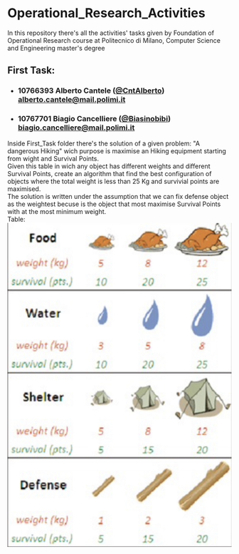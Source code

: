 # Operational_Research_Activities
In this repository there's all the activities' tasks given by Foundation of Operational Research course at Politecnico di Milano, Computer Science and Engineering master's degree


## First Task:
- ### 10766393    Alberto Cantele ([@CntAlberto](https://github.com/CntAlberto))<br>alberto.cantele@mail.polimi.it
- ### 10767701    Biagio Cancelliere ([@Biasinobibi](https://github.com/Biasinobibi))<br>biagio.cancelliere@mail.polimi.it
Inside First_Task folder there's the solution of a given problem: "A dangerous Hiking" wich purpose is maximise an Hiking equipment starting from wight and Survival Points. <br>
Given this table in wich any object has different weights and different Survival Points, create an algorithm that find the best configuration of objects where the total weight is less than 25 Kg and survivial points are maximised. <br>
The solution is written under the assumption that we can fix defense object as the weightest becuse is the object that most maximise Survival Points with at the most minimum weight. <br>
 Table: <br>
![Table:](https://github.com/CntAlberto/Operational_Research_Activities/blob/master/First%20Task/deliverables/First_Task.png)
<br>

